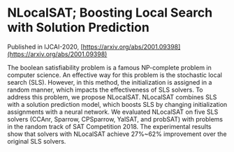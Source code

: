 
# NLocalSAT; Boosting Local Search with Solution Prediction

Published in IJCAI-2020, [https://arxiv.org/abs/2001.09398](https://arxiv.org/abs/2001.09398)

The boolean satisfiability problem is a famous NP-complete problem in computer science. An effective way for this problem is the stochastic local search (SLS). However, in this method, the initialization is assigned in a random manner, which impacts the effectiveness of SLS solvers. To address this problem, we propose NLocalSAT. NLocalSAT combines SLS with a solution prediction model, which boosts SLS by changing initialization assignments with a neural network. We evaluated NLocalSAT on five SLS solvers (CCAnr, Sparrow, CPSparrow, YalSAT, and probSAT) with problems in the random track of SAT Competition 2018. The experimental results show that solvers with NLocalSAT achieve 27%~62% improvement over the original SLS solvers.
